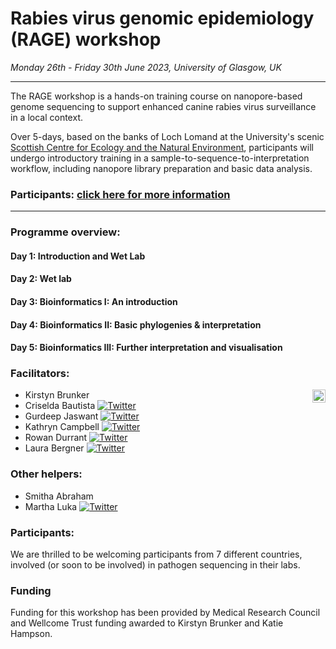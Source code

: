 # Rabies virus genomic epidemiology (RAGE) workshop

*Monday 26th - Friday 30th June 2023, University of Glasgow, UK*

---

The RAGE workshop is a hands-on training course on nanopore-based genome sequencing to support enhanced canine rabies virus surveillance in a local context.  

Over 5-days, based on the banks of Loch Lomand at the University's scenic [Scottish Centre for Ecology and the Natural Environment](https://www.gla.ac.uk/research/az/scene/), participants will undergo introductory training in  a sample-to-sequence-to-interpretation workflow, including nanopore library preparation and basic data analysis.

### Participants: [click here for more information](participant_information/README.md)
---

### Programme overview:

#### Day 1: Introduction and Wet Lab
#### Day 2: Wet lab
#### Day 3: Bioinformatics I: An introduction
#### Day 4: Bioinformatics II: Basic phylogenies & interpretation
#### Day 5: Bioinformatics III: Further interpretation and visualisation

### Facilitators:

* Kirstyn Brunker <a href="https://twitter.com/kirstynbrunker"><img align="right" src="https://github.com/RAGE-toolkit/RAGE-workshop/tree/main/icon/test.svg" alt="kirstyn | Twitter" width="21px"/></a>
* Criselda Bautista [![Twitter](https://github.com/RAGE-toolkit/RAGE-workshop/tree/main/icon/twitter.png)](https://twitter.com/VetEssel)
* Gurdeep Jaswant [![Twitter](https://github.com/RAGE-toolkit/RAGE-workshop/tree/main/icon/twitter.png)](https://twitter.com/Gurdeep_Jaswant)
* Kathryn Campbell [![Twitter](https://github.com/RAGE-toolkit/RAGE-workshop/tree/main/icon/twitter.png)](https://twitter.com/ThatKatC)
* Rowan Durrant [![Twitter](https://github.com/RAGE-toolkit/RAGE-workshop/tree/main/icon/twitter.png)](https://twitter.com/RowanGDurrant)
* Laura Bergner [![Twitter](https://github.com/RAGE-toolkit/RAGE-workshop/tree/main/icon/twitter.png)](https://twitter.com/laura_bergner)

### Other helpers:
* Smitha Abraham
* Martha Luka [![Twitter](https://github.com/RAGE-toolkit/RAGE-workshop/tree/main/icon/twitter.png)](https://twitter.com/martha_mawia/)

### Participants:
We are thrilled to be welcoming participants from 7 different countries, involved (or soon to be involved) in pathogen sequencing in their labs. 

### Funding
Funding for this workshop has been provided by Medical Research Council and Wellcome Trust funding awarded to Kirstyn Brunker and Katie Hampson.
